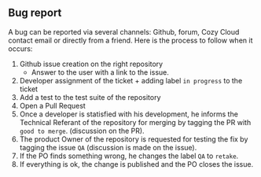 ## Bug report

A bug can be reported via several channels: Github, forum, Cozy Cloud 
contact email or directly from a friend. Here is the process to
follow when it occurs:

1. Github issue creation on the right repository
    * Answer to the user with a link to the issue.
2. Developer assignment of the ticket + adding label `in progress` to the ticket
3. Add a test to the test suite of the repository
4. Open a Pull Request
5. Once a developer is statisfied with his development, he informs the 
   Technical Referant of the repository for merging by tagging the PR with `good to merge`.
   (discussion on the PR).
6. The product Owner of the repository is requested for testing the fix by 
   tagging the issue `QA` (discussion is made on the issue).
7. If the PO finds something wrong, he changes the label `QA` to `retake`.
8. If everything is ok, the change is published and the PO closes the issue.

